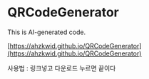 # QRCodeGenerator
This is AI-generated code.

[https://ahzkwid.github.io/QRCodeGenerator](https://ahzkwid.github.io/QRCodeGenerator)

사용법 : 링크넣고 다운로드 누르면 끝이다

